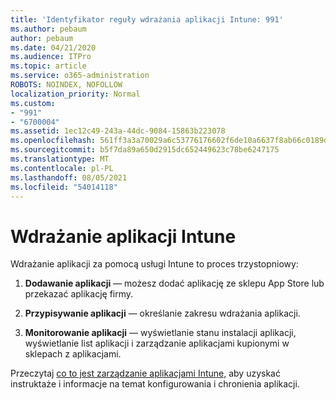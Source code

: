 ```yaml
---
title: 'Identyfikator reguły wdrażania aplikacji Intune: 991'
ms.author: pebaum
author: pebaum
ms.date: 04/21/2020
ms.audience: ITPro
ms.topic: article
ms.service: o365-administration
ROBOTS: NOINDEX, NOFOLLOW
localization_priority: Normal
ms.custom:
- "991"
- "6700004"
ms.assetid: 1ec12c49-243a-44dc-9084-15863b223078
ms.openlocfilehash: 561ff3a3a70029a6c53776176602f6de10a6637f8ab66c0189d7584220316e87
ms.sourcegitcommit: b5f7da89a650d2915dc652449623c78be6247175
ms.translationtype: MT
ms.contentlocale: pl-PL
ms.lasthandoff: 08/05/2021
ms.locfileid: "54014118"
---
```

# <a name="intune-app-deployment"></a>Wdrażanie aplikacji Intune

Wdrażanie aplikacji za pomocą usługi Intune to proces trzystopniowy:
  
1. **Dodawanie aplikacji** — możesz dodać aplikację ze sklepu App Store lub przekazać aplikację firmy.

2. **Przypisywanie aplikacji** — określanie zakresu wdrażania aplikacji.

3. **Monitorowanie aplikacji** — wyświetlanie stanu instalacji aplikacji, wyświetlanie list aplikacji i zarządzanie aplikacjami kupionymi w sklepach z aplikacjami.

Przeczytaj [co to jest zarządzanie aplikacjami Intune,](https://docs.microsoft.com/intune/app-management) aby uzyskać instruktaże i informacje na temat konfigurowania i chronienia aplikacji.
  